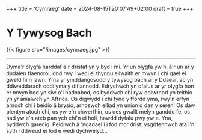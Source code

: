 +++
title = 'Cymraeg'
date = 2024-08-15T20:07:49+02:00
draft = true
+++

Y Tywysog Bach
===============

{{< figure src="/images/cymraeg.jpg" >}}

-----------------------

Dyma'r olygfa harddaf a'r dristaf yn y byd i mi. Yr un olygfa yw hi &acirc;'r 
    un ar y dudalen flaenorol, ond rwy i wedi ei thynnu eilwaith er mwyn i chi 
    gael ei gweld hi'n iawn. Yma yr ymddangosodd y tywysog bach ar y Ddaear, ac 
    yn ddiweddarach oddi yma y diflannodd.
Edrychwch yn ofalus ar yr olygfa hon er mwyn bod yn siw o'i hadnabod, os 
    byddwch chi ryw ddiwrnod yn teithio yn yr anialwch yn Affrica.
Os digwydd i chi fynd y ffordd yma, rwy'n erfyn arnoch chi i beidio &acirc; 
    brysio, arhoswch eiliad yn union o dan y seren! Os daw plentyn atoch chi, 
    os yw e'n chwerthin, os oes gwallt melyn ganddo fe, os nad yw e'n ateb pan 
    ych chi'n ei holi, hawdd dyfalu pwy yw e. Yna, byddwch garedig! Peidiwch &acirc; 
    'ngadael i i fod mor drist: ysgrifennwch ata i'n syth i ddweud ei fod e wedi 
    dychwelyd...
